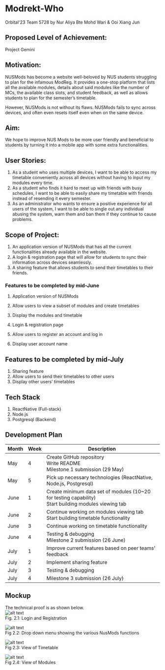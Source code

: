 # Modrekt-Who
Orbital'23 Team 5728
by Nur Aliya Bte Mohd Wari & Ooi Xiang Jun

## Proposed Level of Achievement: 
Project Gemini 

## Motivation: 
NUSMods has become a website well-beloved by NUS students struggling to plan for the infamous ModReg. It provides a one-stop platform that lists all the available modules, details about said modules like the number of MCs, the available class slots, and student feedback, as well as allows students to plan for the semester’s timetable.

However, NUSMods is not without its flaws. NUSMods fails to sync across devices, and often even resets itself even when on the same device. 

## Aim: 
We hope to improve NUS Mods to be more user friendly and beneficial to students by turning it into a mobile app with some extra functionalities. 

## User Stories: 
1. As a student who uses multiple devices, I want to be able to access my timetable conveniently across all devices without having to input my modules every time.
2. As a student who finds it hard to meet up with friends with busy schedules, I want to be able to easily share my timetable with friends instead of resending it every semester.
3. As an administrator who wants to ensure a positive experience for all users of the system, I want to be able to single out any individual abusing the system, warn them and ban them if they continue to cause problems.

## Scope of Project: 
1. An application version of NUSMods that has all the current functionalities already available in the website.
2. A login & registration page that will allow for students to sync their information across devices seamlessly.
3. A sharing feature that allows students to send their timetables to their friends.

### Features to be completed by mid-June

1. Application version of NUSMods
  1. Allow users to view a subset of modules and create timetables
  2. Display the modules and timetable

1. Login & registration page
  1. Allow users to register an account and log in
  2. Display user account name

## Features to be completed by mid-July
1. Sharing feature 
  1. Allow users to send their timetables to other users
  2. Display other users’ timetables

## Tech Stack 
1. ReactNative (Full-stack)
2. Node.js
3. Postgresql (Backend) 

## Development Plan
| Month | Week | Description                                                                                             |
|-------|------|---------------------------------------------------------------------------------------------------------|
| May   | 4    | Create GitHub repository<br>Write README<br>Milestone 1 submission (29 May)                             |
| May   | 5    | Pick up necessary technologies (ReactNative, Node.js, Postgresql)                                       |
| June  | 1    | Create minimum data set of modules (10~20 for testing capability)<br>Start building modules viewing tab |
| June  | 2    | Continue working on modules viewing tab<br>Start building timetable functionality                       |
| June  | 3    | Continue working on timetable functionality                                                             |
| June  | 4    | Testing & debugging<br>Milestone 2 submission (26 June)                                                 |
| July  | 1    | Improve current features based on peer teams' feedback                                                  |
| July  | 2    | Implement sharing feature                                                                               |
| July  | 3    | Testing & debugging                                                                                     |
| July  | 4    | Milestone 3 submission (26 July)                                                                        |

## Mockup
The technical proof is as shown below. <br>
![alt text](https://github.com/aliya-333/Modrekt-Who/blob/4049f43e72755f633174cdb35b1edd6e59286a68/login%20page%20.png) <br>
Fig. 2.1: Login and Registration

![alt text](https://github.com/aliya-333/Modrekt-Who/blob/4049f43e72755f633174cdb35b1edd6e59286a68/drop%20down%20menu.png) <br>
Fig 2.2: Drop down menu showing the various NusMods functions

![alt text](https://github.com/aliya-333/Modrekt-Who/blob/4049f43e72755f633174cdb35b1edd6e59286a68/timetable%20.png) <br>
Fig 2.3: View of Timetable

![alt text](https://github.com/aliya-333/Modrekt-Who/blob/4049f43e72755f633174cdb35b1edd6e59286a68/modules.png) <br>
Fig 2.4: View of Modules
